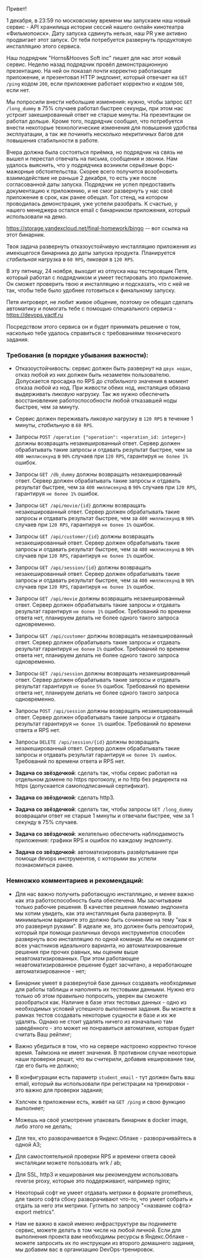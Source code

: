 Привет!

1 декабря, в 23:59 по московскому времени мы запускаем наш новый
сервис - API хранилища истории сессий нашего онлайн кинотеатра
«Фильмопоиск». Дату запуска сдвинуть нельзя, наш PR уже активно
продвигает этот запуск. От тебя потребуется развернуть продуктовую
инсталляцию этого сервиса.

Наш подрядчик "Horns&Hooves Soft inc" пишет для нас этот новый сервис.
Неделю назад подрядчик провёл демонстрационную презентацию. На ней он
показал *почти* корректно работающее приложение, и презентовал HTTP
эндпоинт, который отвечает на `GET /ping` кодом `200`, если
приложение работает корректно и кодом `500`, если нет.

Мы попросили внести небольшие изменения: нужно, чтобы запрос `GET
/long_dummy` в 75% случаев работал быстрее секунды, при этом нас
устроит закешированный ответ не старше минуты. На презентации он работал
дольше. Кроме того, подрядчик сообщил, что потребуется внести некоторые
технологические изменения для повышения удобства эксплуатации, а так же
починить несколько некритичных багов для повышения стабильности в
работе.

Вчера должна была состояться приёмка, но подрядчик на связь не вышел и
перестал отвечать на письма, сообщения и звонки. Нам удалось выяснить,
что у подрядчика возникли серьёзные форс-мажорные обстоятельства. Скорее
всего получится возобновить взаимодействие не раньше 2 декабря, то есть
уже после согласованной даты запуска. Подрядчик не успел предоставить
документацию к приложению, и не смог развернуть у нас своё приложение в
срок, как ранее обещал. Тот стенд, на котором проводилась демонстрация,
уже успели разобрать. К счастью, у нашего менеджера остался email с
бинарником приложения, который использовали на демо.

<https://storage.yandexcloud.net/final-homework/bingo> -- вот ссылка на
этот бинарник.

Твоя задача развернуть отказоустойчивую инсталляцию приложения из
имеющегося бинарника до даты запуска продукта. Планируется *стабильная*
нагрузка в `60 RPS`, *пиковая* в `120 RPS`.

В эту пятницу, 24 ноября, выходит из отпуска наш тестировщик Петя,
который работал с подрядчиком и умеет тестировать это приложение. Он
сможет проверить твою и инсталляцию и подсказать, что с ней не так,
чтобы тебе было удобнее готовиться к финальному запуску.

Петя интроверт, не любит живое общение, поэтому он обещал сделать
автоматику и помогать тебе с помощью специального сервиса -
<https://devops.yactf.ru>

Посредством этого сервиса он и будет принимать решение о том, насколько
тебе удалось справиться с требованиями технического задания.

### Требования (в порядке убывания важности):

- Отказоустойчивость: сервис должен быть развернут на `двух нодах`,
отказ любой из них должен быть незаметен пользователю. Допускается
просадка по RPS до *стабильного* значения в момент отказа любой из нод.
При живости обеих нод, инсталяция обязана выдерживать *пиковую*
нагрузку. Так же нужно обеспечить восстановление работоспособности любой
отказавшей ноды быстрее, чем за минуту.

- Сервис должен переживать *пиковую* нагрузку в `120 RPS` в течение 1
минуты, *стабильную* в `60 RPS`.

- Запросы `POST /operation {"operation": <operation_id:
integer>}` должны возвращать незакешированный ответ. Сервер должен
обрабатывать такие запросы и отдавать результат быстрее, чем за `400
миллисекунд` в `90%` случаев при `120 RPS`, гарантируя `не более
1%` ошибок.

- Запросы `GET /db_dummy` должны возвращать незакешированный ответ.
Сервер должен обрабатывать такие запросы и отдавать результат быстрее,
чем за `400 миллисекунд` в `90%` случаев при `120 RPS`, гарантируя
`не более 1%` ошибок.

- Запросы `GET /api/movie/{id}` должны возвращать незакешированный
ответ. Сервер должен обрабатывать такие запросы и отдавать результат
быстрее, чем за `400 миллисекунд` в `90%` случаев при `120 RPS`,
гарантируя `не более 1%` ошибок.

- Запросы `GET /api/customer/{id}` должны возвращать незакешированный
ответ. Сервер должен обрабатывать такие запросы и отдавать результат
быстрее, чем за `400 миллисекунд` в `90%` случаев при `120 RPS`,
гарантируя `не более 1%` ошибок.

- Запросы `GET /api/session/{id}` должны возвращать незакешированный
ответ. Сервер должен обрабатывать такие запросы и отдавать результат
быстрее, чем за `400 миллисекунд` в `90%` случаев при `120 RPS`,
гарантируя `не более 1%` ошибок.

- Запросы `GET /api/movie` должны возвращать незакешированный ответ.
Сервер должен обрабатывать такие запросы и отдавать результат гарантируя
`не более 1%` ошибок. Требований по времени ответа нет, планируем
делать не более одного такого запроса одновременно.

- Запросы `GET /api/customer` должны возвращать незакешированный
ответ. Сервер должен обрабатывать такие запросы и отдавать результат
гарантируя `не более` `1%` ошибок. Требований по времени ответа нет,
планируем делать не более одного такого запроса одновременно.

- Запросы `GET /api/session` должны возвращать незакешированный
ответ. Сервер должен обрабатывать такие запросы и отдавать результат
гарантируя `не более` `5%` ошибок. Требований по времени ответа нет,
планируем делать не более одного такого запроса одновременно.

- Запросы `POST /api/session` должны возвращать незакешированный
ответ. Сервер должен обрабатывать такие запросы и отдавать результат
гарантируя `не более 1%` ошибок. Требований по времени ответа и RPS
нет.

- Запросы `DELETE /api/session/{id}` должны возвращать
незакешированный ответ. Сервер должен обрабатывать такие запросы и
отдавать результат гарантируя `не более 1% ошибок`. Требований по
времени ответа и RPS нет.

- **Задача со звёздочкой**: сделать так, чтобы сервис работал на
отдельном домене по https протоколу, и по http без редиректа на https
(допускается самоподписанный сертификат).

- **Задача со звёздочкой**: сделать http3.

- **Задача со звёздочкой**: сделать так, чтобы запросы `GET
/long_dummy` возвращали ответ не старше 1 минуты и отвечали быстрее,
чем за 1 секунду в 75% случаев.

- **Задача со звёздочкой**: желательно обеспечить наблюдаемость
приложения: графики RPS и ошибок по каждому эндпоинту.

- **Задача со звёздочкой**: автоматизировать развёртывание при помощи
devops инструментов, с которыми вы успели познакомиться ранее.

### Немножко комментариев и рекомендаций:

- Для нас важно получить работающую инсталляцию, и менее важно как эта
работоспособность была обеспечена. Мы засчитываем только рабочие
решения. В качестве решения помимо эндпоинта мы хотим увидеть, как эта
инсталляция была развернута. В минимальном варианте это должно быть
сочинение на тему "как я это развернул руками". В идеале же, это
должен быть репозиторий, который при помощи различных devops
инструментов способен развернуть всю инсталляцию по одной команде. Мы не
ожидаем от всех участников идеального варианта, но автоматизированные
решения при прочих равных, мы оценим выше неавтоматизированных. При этом
работающее неавтоматизированное решение будет засчитано, а неработающее
автоматизированное - нет;

- Бинарник умеет в развернутой базе данных создавать необходимые для
работы таблицы и наполнять их тестовыми данными. Нужно его только об
этом правильно попросить, уверен вы сможете разобраться как. Наличие в
базе этих тестовых данных - одно из необходимых условий успешного
выполнения задания. Вы можете в рамках тестов создавать некоторые
сущности в базе и их же удалять. Однако не стоит удалять ничего из
изначально там заведённого - это может не понравиться автоматике,
которая будет считать Ваш рейтинг;

- Важно убедиться в том, что на сервере настроено корректно точное
время. Таймзона не имеет значения. В противном случае некоторые наши
проверки решат, что вы считерили, добавив кеширование там, где его быть
не должно;

- В конфигурации есть параметр `student_email` - тут должен быть ваш
email, который вы использовали при регистрации на тренировки - это важно
для проверки задания;

- Хэлсчек в приложении есть, живёт на `GET /ping` и свою функцию
выполняет;

- Можешь на своё усмотрение упаковать бинарник в docker image, либо
этого не делать;

- Для тех, кто разворачивается в Яндекс.Облаке - разворачивайтесь в
одной АЗ;

- Для самостоятельной проверки RPS и времени ответа своей инсталяции
можете пользовать wrk / ab;

- Для SSL, http3 и кеширования мы рекомендуем использовать reverse
proxy, которые это поддерживают, например nginx;

- Некоторый софт не умеет отдавать метрики в формате prometheus, для
такого софта сбоку разворачивают что-то, что умеет собрать и отдать за
него эти метрики. Гуглить по запросу "<название софта> export
metrics".

- Нам не важно в какой именно инфраструктуре вы поднимете сервис, можете
делать в том числе на любой личной. Если для выполнения проекта вам
необходимы ресурсы в Яндекс.Облаке - можете запросить их по инструкции
из второго домашнего задания, мы добавим вас в организацию
DevOps-тренировок.
